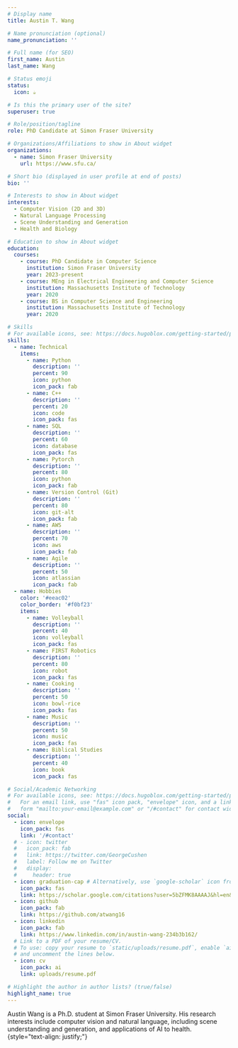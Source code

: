 ```yaml
---
# Display name
title: Austin T. Wang

# Name pronunciation (optional)
name_pronunciation: ''

# Full name (for SEO)
first_name: Austin
last_name: Wang

# Status emoji
status:
  icon: ☕️

# Is this the primary user of the site?
superuser: true

# Role/position/tagline
role: PhD Candidate at Simon Fraser University

# Organizations/Affiliations to show in About widget
organizations:
  - name: Simon Fraser University
    url: https://www.sfu.ca/

# Short bio (displayed in user profile at end of posts)
bio: ''

# Interests to show in About widget
interests:
  - Computer Vision (2D and 3D)
  - Natural Language Processing
  - Scene Understanding and Generation
  - Health and Biology

# Education to show in About widget
education:
  courses:
    - course: PhD Candidate in Computer Science
      institution: Simon Fraser University
      year: 2023-present
    - course: MEng in Electrical Engineering and Computer Science
      institution: Massachusetts Institute of Technology
      year: 2020
    - course: BS in Computer Science and Engineering
      institution: Massachusetts Institute of Technology
      year: 2020

# Skills
# For available icons, see: https://docs.hugoblox.com/getting-started/page-builder/#icons
skills:
  - name: Technical
    items:
      - name: Python
        description: ''
        percent: 90
        icon: python
        icon_pack: fab
      - name: C++
        description: ''
        percent: 20
        icon: code
        icon_pack: fas
      - name: SQL
        description: ''
        percent: 60
        icon: database
        icon_pack: fas
      - name: Pytorch
        description: ''
        percent: 80
        icon: python
        icon_pack: fab
      - name: Version Control (Git)
        description: ''
        percent: 80
        icon: git-alt
        icon_pack: fab
      - name: AWS
        description: ''
        percent: 70
        icon: aws
        icon_pack: fab
      - name: Agile
        description: ''
        percent: 50
        icon: atlassian
        icon_pack: fab
  - name: Hobbies
    color: '#eeac02'
    color_border: '#f0bf23'
    items:
      - name: Volleyball
        description: ''
        percent: 40
        icon: volleyball
        icon_pack: fas
      - name: FIRST Robotics
        description: ''
        percent: 80
        icon: robot
        icon_pack: fas
      - name: Cooking
        description: ''
        percent: 50
        icon: bowl-rice
        icon_pack: fas
      - name: Music
        description: ''
        percent: 50
        icon: music
        icon_pack: fas
      - name: Biblical Studies
        description: ''
        percent: 40
        icon: book
        icon_pack: fas

# Social/Academic Networking
# For available icons, see: https://docs.hugoblox.com/getting-started/page-builder/#icons
#   For an email link, use "fas" icon pack, "envelope" icon, and a link in the
#   form "mailto:your-email@example.com" or "/#contact" for contact widget.
social:
  - icon: envelope
    icon_pack: fas
    link: '/#contact'
  # - icon: twitter
  #   icon_pack: fab
  #   link: https://twitter.com/GeorgeCushen
  #   label: Follow me on Twitter
  #   display:
  #     header: true
  - icon: graduation-cap # Alternatively, use `google-scholar` icon from `ai` icon pack
    icon_pack: fas
    link: https://scholar.google.com/citations?user=5bZFMK8AAAAJ&hl=en&oi=sra
  - icon: github
    icon_pack: fab
    link: https://github.com/atwang16
  - icon: linkedin
    icon_pack: fab
    link: https://www.linkedin.com/in/austin-wang-234b3b162/
  # Link to a PDF of your resume/CV.
  # To use: copy your resume to `static/uploads/resume.pdf`, enable `ai` icons in `params.yaml`,
  # and uncomment the lines below.
  - icon: cv
    icon_pack: ai
    link: uploads/resume.pdf

# Highlight the author in author lists? (true/false)
highlight_name: true
---
```


Austin Wang is a Ph.D. student at Simon Fraser University. His research interests include computer vision and natural language, including scene understanding and generation, and applications of AI to health.
{style="text-align: justify;"}
